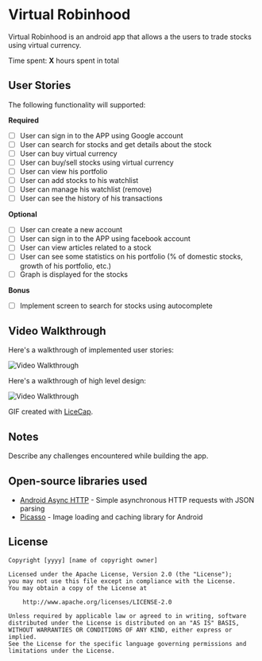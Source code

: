 # Virtual Robinhood

Virtual Robinhood is an android app that allows a the users to trade stocks using virtual currency.

Time spent: **X** hours spent in total

## User Stories

The following functionality will supported:

**Required**
* [ ] User can sign in to the APP using Google account
* [ ] User can search for stocks and get details about the stock
* [ ] User can buy virtual currency
* [ ] User can buy/sell stocks using virtual currency
* [ ] User can view his portfolio
* [ ] User can add stocks to his watchlist
* [ ] User can manage his watchlist (remove)
* [ ] User can see the history of his transactions

**Optional**
* [ ] User can create a new account
* [ ] User can sign in to the APP using facebook account
* [ ] User can view articles related to a stock
* [ ] User can see some statistics on his portfolio (% of domestic stocks, growth of his portfolio, etc.)
* [ ] Graph is displayed for the stocks

**Bonus**
* [ ] Implement screen to search for stocks using autocomplete



## Video Walkthrough

Here's a walkthrough of implemented user stories:

<img src='https://i.imgur.com/yXry66F.gif' title='Video Walkthrough' width='' alt='Video Walkthrough' />

Here's a walkthrough of high level design:

<img src='https://i.imgur.com/43yBKP4.gif' title='Video Walkthrough' width='' alt='Video Walkthrough' />

GIF created with [LiceCap](http://www.cockos.com/licecap/).

## Notes

Describe any challenges encountered while building the app.

## Open-source libraries used

- [Android Async HTTP](https://github.com/loopj/android-async-http) - Simple asynchronous HTTP requests with JSON parsing
- [Picasso](http://square.github.io/picasso/) - Image loading and caching library for Android

## License

    Copyright [yyyy] [name of copyright owner]

    Licensed under the Apache License, Version 2.0 (the "License");
    you may not use this file except in compliance with the License.
    You may obtain a copy of the License at

        http://www.apache.org/licenses/LICENSE-2.0

    Unless required by applicable law or agreed to in writing, software
    distributed under the License is distributed on an "AS IS" BASIS,
    WITHOUT WARRANTIES OR CONDITIONS OF ANY KIND, either express or implied.
    See the License for the specific language governing permissions and
    limitations under the License.
